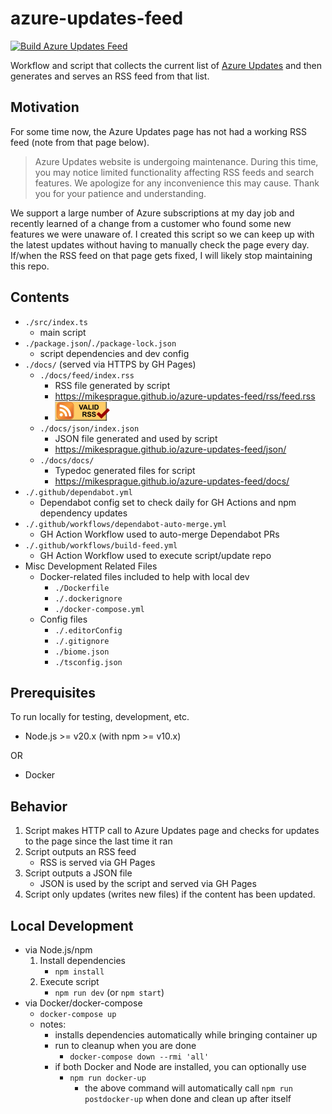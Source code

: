 # azure-updates-feed

[![Build Azure Updates Feed](https://github.com/mikesprague/azure-updates-feed/actions/workflows/build-feed.yml/badge.svg)](https://github.com/mikesprague/azure-updates-feed/actions/workflows/build-feed.yml)

Workflow and script that collects the current list of [Azure Updates](https://azure.microsoft.com/en-us/updates/) and then generates and serves an RSS feed from that list.

## Motivation

For some time now, the Azure Updates page has not had a working RSS feed (note from that page below).

> Azure Updates website is undergoing maintenance. During this time, you may notice limited functionality
> affecting RSS feeds and search features. We apologize for any inconvenience this may cause. Thank you
> for your patience and understanding.

We support a large number of Azure subscriptions at my day job and recently learned of a change from
a customer who found some new features we were unaware of. I created this script so we can keep up with
the latest updates without having to manually check the page every day. If/when the RSS feed on that page
gets fixed, I will likely stop maintaining this repo.

## Contents

- `./src/index.ts`
  - main script
- `./package.json`/`./package-lock.json`
  - script dependencies and dev config
- `./docs/` (served via HTTPS by GH Pages)
  - `./docs/feed/index.rss`
    - RSS file generated by script
    - <https://mikesprague.github.io/azure-updates-feed/rss/feed.rss>
    - <a href="http://validator.w3.org/feed/check.cgi?url=https%3A//mikesprague.github.io/azure-updates-feed/rss/feed.rss"><img src="valid-rss-rogers.png" alt="[Valid RSS]" title="Validate my RSS feed" /></a>
  - `./docs/json/index.json`
    - JSON file generated and used by script
    - <https://mikesprague.github.io/azure-updates-feed/json/>
  - `./docs/docs/`
    - Typedoc generated files for script
    - <https://mikesprague.github.io/azure-updates-feed/docs/>
- `./.github/dependabot.yml`
  - Dependabot config set to check daily for GH Actions and npm dependency updates
- `./.github/workflows/dependabot-auto-merge.yml`
  - GH Action Workflow used to auto-merge Dependabot PRs
- `./.github/workflows/build-feed.yml`
  - GH Action Workflow used to execute script/update repo
- Misc Development Related Files
  - Docker-related files included to help with local dev
    - `./Dockerfile`
    - `./.dockerignore`
    - `./docker-compose.yml`
  - Config files
    - `./.editorConfig`
    - `./.gitignore`
    - `./biome.json`
    - `./tsconfig.json`

## Prerequisites

To run locally for testing, development, etc.

- Node.js >= v20.x (with npm >= v10.x)

OR

- Docker

## Behavior

1. Script makes HTTP call to Azure Updates page and checks for updates to the page since the last time it ran
1. Script outputs an RSS feed
    - RSS is served via GH Pages
1. Script outputs a JSON file
    - JSON is used by the script and served via GH Pages
1. Script only updates (writes new files) if the content has been updated.

## Local Development

- via Node.js/npm
  1. Install dependencies
      - `npm install`
  1. Execute script
      - `npm run dev` (or `npm start`)
- via Docker/docker-compose
  - `docker-compose up`
  - notes:
    - installs dependencies automatically while bringing container up
    - run to cleanup when you are done
      - `docker-compose down --rmi 'all'`
    - if both Docker and Node are installed, you can optionally use
      - `npm run docker-up`
        - the above command will  automatically call `npm run postdocker-up` when done and clean up after itself
